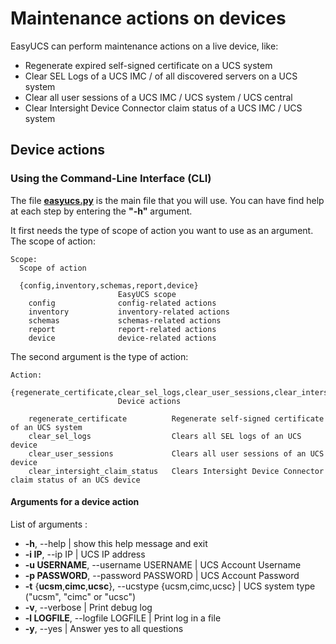 # Maintenance actions on devices

EasyUCS can perform maintenance actions on a live device, like:
* Regenerate expired self-signed certificate on a UCS system
* Clear SEL Logs of a UCS IMC / of all discovered servers on a UCS system
* Clear all user sessions of a UCS IMC / UCS system / UCS central
* Clear Intersight Device Connector claim status of a UCS IMC / UCS system


## Device actions

### Using the Command-Line Interface (CLI)

The file **[easyucs.py](../easyucs.py)** is the main file that you will use. 
You can have find help at each step by entering the **"-h"** argument.

It first needs the type of scope of action you want to use as an argument. 
The scope of action:
```
Scope:
  Scope of action

  {config,inventory,schemas,report,device}
                        EasyUCS scope
    config              config-related actions
    inventory           inventory-related actions
    schemas             schemas-related actions
    report              report-related actions
    device              device-related actions
```

The second argument is the type of action:
```
Action:
  {regenerate_certificate,clear_sel_logs,clear_user_sessions,clear_intersight_claim_status}
                        Device actions

    regenerate_certificate          Regenerate self-signed certificate of an UCS system
    clear_sel_logs                  Clears all SEL logs of an UCS device
    clear_user_sessions             Clears all user sessions of an UCS device
    clear_intersight_claim_status   Clears Intersight Device Connector claim status of an UCS device
```

#### Arguments for a device action

List of arguments :

- **-h**, --help            | show this help message and exit
- **-i IP**, --ip IP        | UCS IP address
- **-u USERNAME**, --username USERNAME
                    | UCS Account Username
- **-p PASSWORD**, --password PASSWORD
                    | UCS Account Password
- **-t** {**ucsm**,**cimc**,**ucsc**}, --ucstype {ucsm,cimc,ucsc}
                    | UCS system type ("ucsm", "cimc" or "ucsc")
- **-v**, --verbose         | Print debug log
- **-l LOGFILE**, --logfile LOGFILE
                    | Print log in a file
- **-y**, --yes             | Answer yes to all questions
